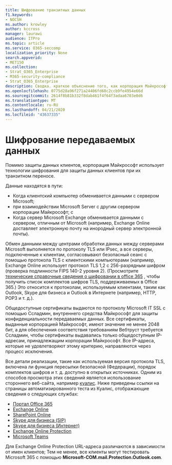 ```yaml
---
title: Шифрование транзитных данных
f1.keywords:
- NOCSH
ms.author: krowley
author: kccross
manager: laurawi
audience: ITPro
ms.topic: article
ms.service: O365-seccomp
localization_priority: None
search.appverid:
- MET150
ms.collection:
- Strat_O365_Enterprise
- M365-security-compliance
- Strat_O365_Enterprise
description: Сводка. краткое объяснение того, как корпорация Майкрософт шифрует данные при передаче.
ms.openlocfilehash: 0775d28a96f271a24406fd68c2ccb9fe4954e66d
ms.sourcegitcommit: 2614f8b81b332f8dab461f4f64f3adaa6703e0d6
ms.translationtype: MT
ms.contentlocale: ru-RU
ms.lasthandoff: 04/21/2020
ms.locfileid: "43637335"
---
```

# <a name="encryption-for-data-in-transit"></a>Шифрование передаваемых данных

Помимо защиты данных клиентов, корпорация Майкрософт использует технологии шифрования для защиты данных клиентов при их транзитном переносе. 

Данные находятся в пути:

- Когда клиентский компьютер обменивается данными с сервером Microsoft;
- при взаимодействии Microsoft Server с другим сервером корпорации Майкрософт; с
- Когда сервер Microsoft Exchange обменивается данными с сервером, отличным от Microsoft (например, Exchange Online доставляет электронную почту на инородный сервер электронной почты).

Обмен данными между центрами обработки данных между серверами Microsoft выполняется по протоколу TLS или IPsec, а все серверы, подключенные к клиентам, согласовывают безопасный сеанс с помощью протокола TLS с клиентскими компьютерами (например, Exchange Online использует протокол TLS 1,2 с 256-разрядным шифром (проверка подлинности FIPS 140-2 уровня 2). (Просмотрите [технические справочные сведения о шифровании в office 365](https://support.office.com/article/Technical-reference-details-about-encryption-in-Office-365-862CBE93-4268-4EF9-BA79-277545ECF221) , чтобы получить список комплектов шифров TLS, поддерживаемых в Office 365.) Это относится к протоколам, используемым клиентами, таким как Outlook, Skype для бизнеса и Outlook в Интернете (например, HTTP, POP3 и т. д.).

Общедоступные сертификаты выдаются по протоколу Microsoft IT SSL с помощью Ссладмин, внутреннего средства Майкрософт для защиты конфиденциальности передаваемых данных. Все сертификаты, выданные корпорацией Майкрософт, имеют значение не менее 2048 бит, а для обеспечения соответствия требованиям Вебтруст требуется Ссладмин, чтобы сертификаты выдавались только общедоступным IP-адресам, принадлежащим корпорации Майкрософт. Все IP-адреса, которые не удовлетворяют этому критерию, направляются через процесс исключения.

Все детали реализации, такие как используемая версия протокола TLS, включена ли функция пересылки безопасной (Федерации), порядок комплектов шифров и т. д. доступно в открытых источниках. Одним из способов просмотра этих сведений является использование стороннего веб-сайта, например [куалис](https://www.ssllabs.com). Ниже приведены ссылки на страницы автоматизированного теста из Куалис, отображающие сведения о следующих службах:

- [Портал Office 365](https://www.ssllabs.com/ssltest/analyze.html?d=portal.office.com&hideResults=on)
- [Exchange Online](https://www.ssllabs.com/ssltest/analyze.html?d=outlook.office365.com&hideResults=on)
- [SharePoint Online](https://www.ssllabs.com/ssltest/analyze.html?d=microsoft-my.sharepoint.com&hideResults=on)
- [Skype для бизнеса (SIP)](https://www.ssllabs.com/ssltest/analyze.html?d=sipdir.online.lync.com)
- [Skype для бизнеса (Интернет)](https://www.ssllabs.com/ssltest/analyze.html?d=webdir.online.lync.com&hideResults=on)
- [Exchange Online Protection](https://ssl-tools.net/mailservers/microsoft-com.mail.protection.outlook.com)
- [Microsoft Teams](https://www.ssllabs.com/ssltest/analyze.html?d=teams.microsoft.com&latest)

Для Exchange Online Protection URL-адреса различаются в зависимости от имен клиентов; Тем не менее, все клиенты могут тестировать Microsoft 365 с помощью **Microsoft-COM.mail.Protection.Outlook.com**.
